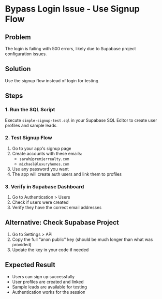 # Bypass Login Issue - Use Signup Flow

## Problem
The login is failing with 500 errors, likely due to Supabase project configuration issues.

## Solution
Use the signup flow instead of login for testing.

## Steps

### 1. Run the SQL Script
Execute `simple-signup-test.sql` in your Supabase SQL Editor to create user profiles and sample leads.

### 2. Test Signup Flow
1. Go to your app's signup page
2. Create accounts with these emails:
   - `sarah@premierrealty.com`
   - `michael@luxuryhomes.com`
3. Use any password you want
4. The app will create auth users and link them to profiles

### 3. Verify in Supabase Dashboard
1. Go to Authentication > Users
2. Check if users were created
3. Verify they have the correct email addresses

## Alternative: Check Supabase Project
1. Go to Settings > API
2. Copy the full "anon public" key (should be much longer than what was provided)
3. Update the key in your code if needed

## Expected Result
- Users can sign up successfully
- User profiles are created and linked
- Sample leads are available for testing
- Authentication works for the session
